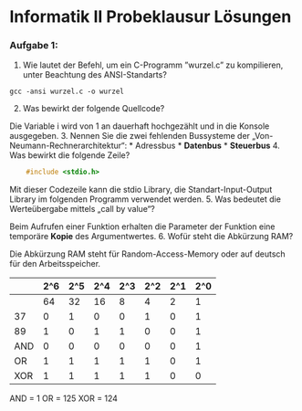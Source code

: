 # Informatik II Probeklausur Lösungen
### Aufgabe 1:
1. Wie lautet der Befehl, um ein C-Programm ”wurzel.c” zu kompilieren, unter Beachtung des ANSI-Standarts?

``` shell
gcc -ansi wurzel.c -o wurzel
```
2. Was bewirkt der folgende Quellcode?

Die Variable i wird von 1 an dauerhaft hochgezählt und in die Konsole ausgegeben.
3. Nennen Sie die zwei fehlenden Bussysteme der „Von-Neumann-Rechnerarchitektur“:
	* Adressbus
	* **Datenbus** 
	* **Steuerbus**
4. Was bewirkt die folgende Zeile?
``` c
	#include <stdio.h>
```

Mit dieser Codezeile kann die stdio Library, die Standart-Input-Output Library im folgenden Programm verwendet werden.
5. Was bedeutet die Werteübergabe mittels „call by value“?

Beim Aufrufen einer Funktion erhalten die Parameter der Funktion eine temporäre **Kopie** des Argumentwertes.
6. Wofür steht die Abkürzung RAM?

Die Abkürzung RAM steht für Random-Access-Memory oder auf deutsch für den Arbeitsspeicher.

|     | 2^6 | 2^5 | 2^4 | 2^3 | 2^2 | 2^1 | 2^0 |
| --- | --- | --- | --- | --- | --- | --- | --- |
|     | 64  | 32  | 16  | 8   | 4   | 2   | 1   |  
| 37  | 0   | 1   | 0   | 0   | 1   | 0   | 1   |
| 89  | 1   | 0   | 1   | 1   | 0   | 0   | 1   |
| AND | 0   | 0   | 0   | 0   | 0   | 0   | 1   |
| OR  | 1   | 1   | 1   | 1   | 1   | 0   | 1   |
| XOR | 1   | 1   | 1   | 1   | 1   | 0   | 0   |

AND = 1
OR = 125
XOR = 124
